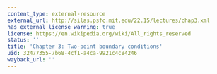 ```yaml
---
content_type: external-resource
external_url: http://silas.psfc.mit.edu/22.15/lectures/chap3.xml
has_external_license_warning: true
license: https://en.wikipedia.org/wiki/All_rights_reserved
status: ''
title: 'Chapter 3: Two-point boundary conditions'
uid: 32477355-7b68-4cf1-a4ca-9921c4c84246
wayback_url: ''
---
```

